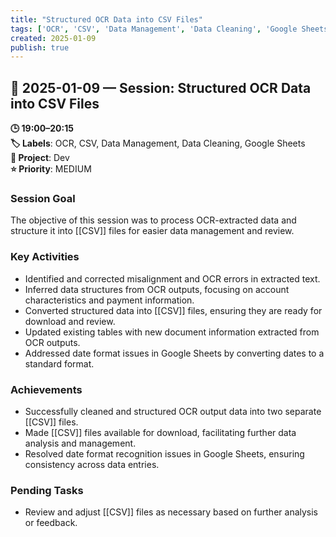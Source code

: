 ```yaml
---
title: "Structured OCR Data into CSV Files"
tags: ['OCR', 'CSV', 'Data Management', 'Data Cleaning', 'Google Sheets']
created: 2025-01-09
publish: true
---
```


## 📅 2025-01-09 — Session: Structured OCR Data into CSV Files

**🕒 19:00–20:15**  
**🏷️ Labels**: OCR, CSV, Data Management, Data Cleaning, Google Sheets  
**📂 Project**: Dev  
**⭐ Priority**: MEDIUM  


### Session Goal
The objective of this session was to process OCR-extracted data and structure it into [[CSV]] files for easier data management and review.

### Key Activities
- Identified and corrected misalignment and OCR errors in extracted text.
- Inferred data structures from OCR outputs, focusing on account characteristics and payment information.
- Converted structured data into [[CSV]] files, ensuring they are ready for download and review.
- Updated existing tables with new document information extracted from OCR outputs.
- Addressed date format issues in Google Sheets by converting dates to a standard format.

### Achievements
- Successfully cleaned and structured OCR output data into two separate [[CSV]] files.
- Made [[CSV]] files available for download, facilitating further data analysis and management.
- Resolved date format recognition issues in Google Sheets, ensuring consistency across data entries.

### Pending Tasks
- Review and adjust [[CSV]] files as necessary based on further analysis or feedback.
